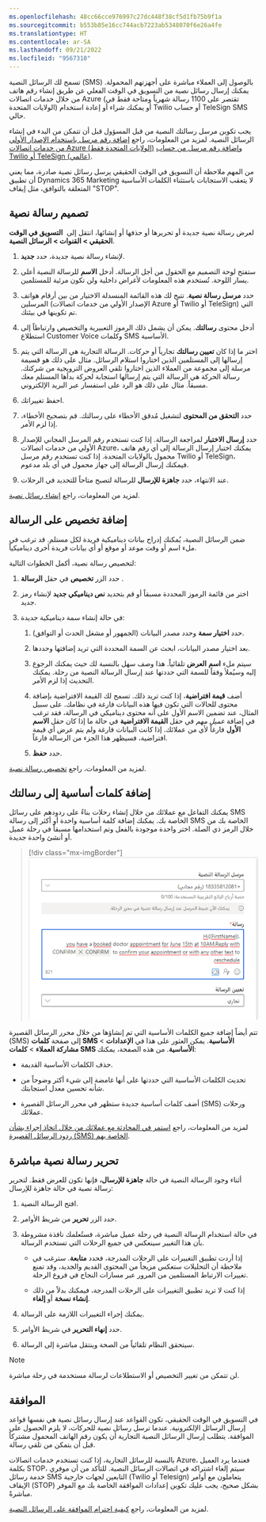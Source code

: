 ```yaml
---
ms.openlocfilehash: 48cc66cce976997c27dc448f38cf5d1fb75b9f1a
ms.sourcegitcommit: b553b85e16cc744acb7223ab5348070f6e26a4fe
ms.translationtype: HT
ms.contentlocale: ar-SA
ms.lasthandoff: 09/21/2022
ms.locfileid: "9567310"
---
```

تسمح لك الرسائل النصية (SMS) بالوصول إلى العملاء مباشرة على أجهزتهم المحمولة. يمكنك إرسال رسائل نصية من التسويق في الوقت الفعلي عن طريق إنشاء رقم هاتف من خلال خدمات اتصالات Azure (تقتصر على 1100 رسالة شهرياً ومتاحة فقط في الولايات المتحدة) أو يمكنك شراء أو إعادة استخدام Twilio أو حساب TeleSign SMS حالي.

يجب تكوين مرسل رسالتك النصية من قبل المسؤول قبل أن تتمكن من البدء في إنشاء الرسائل النصية. لمزيد من المعلومات، راجع [إضافة رقم مرسل باستخدام الإصدار الأولي من خدمات اتصالات Azure (الولايات المتحدة فقط)](/dynamics365/marketing/real-time-marketing-outbound-text-messaging?azure-portal=true#add-a-sender-number-using-the-azure-communication-services-preview-us-only) و[إضافة رقم مرسل من حساب Twilio أو TeleSign (عالمي)](/dynamics365/marketing/real-time-marketing-outbound-text-messaging?azure-portal=true#add-a-sender-number-from-a-twilio-or-telesign-account-worldwide).

من المهم ملاحظة أن التسويق في الوقت الحقيقي يرسل رسائل نصية صادرة، مما يعني أن تطبيق Dynamics 365 Marketing لا يتعقب الاستجابات باستثناء الكلمات الأساسية المتعلقة بالتوافق، مثل إيقاف "STOP".

## <a name="design-a-text-message"></a>تصميم رسالة نصية

لعرض رسالة نصية جديدة أو تحريرها أو حذفها أو إنشائها، انتقل إلى 
**التسويق في الوقت الحقيقي > القنوات > الرسائل النصية**.

1. لإنشاء رسالة نصية جديدة، حدد **جديد**.

1. ستفتح لوحة التصميم مع الحقول من أجل الرسالة. أدخل **الاسم** للرسالة النصية أعلى يسار اللوحة. تُستخدم هذه المعلومات لأغراض داخلية ولن تكون مرئية للمستلمين.

1. حدد **مرسل رسالة نصية**. تتيح لك هذه القائمة المنسدلة الاختيار من بين أرقام هواتف المرسلين (الإصدار الأولي من خدمات اتصالات Azure أو Twilio أو TeleSign) التي تم تكوينها في بيئتك.

1. أدخل محتوى **رسالتك**. يمكن أن يشمل ذلك الرموز التعبيرية والتخصيص وارتباطاً إلى استطلاع Customer Voice وكلمات SMS الأساسية.

1. اختر ما إذا كان **تعيين رسالتك** تجارياً أو حركات. الرسالة التجارية هي الرسالة التي يتم إرسالها إلى المستلمين الذين اختاروا استلام الرسائل. مثال على ذلك هو قسيمة مرسلة إلى مجموعة من العملاء الذين اختاروا تلقي العروض الترويجية من شركتك. رسالة الحركة هي الرسالة التي يتم إرسالها استجابة لحركة بدأها المستلم معك مسبقاً. مثال على ذلك هو الرد على استفسار عبر البريد الإلكتروني.

1. احفظ تغييراتك.

1. حدد **التحقق من المحتوى** لتشغيل مُدقق الأخطاء على رسالتك.‬ قم بتصحيح الأخطاء، إذا لزم الأمر.

1. حدد **إرسال الاختبار** لمراجعة الرسالة. إذا كنت تستخدم رقم المرسل المجاني للإصدار الأولي من خدمات اتصالات Azure، يمكنك اختبار إرسال الرسالة إلى أي رقم هاتف محمول بالولايات المتحدة. إذا كنت تستخدم رقم مرسل Twilio أو TeleSign، فيمكنك إرسال الرسالة إلى جهاز محمول في أي بلد مدعوم.

1. عند الانتهاء، حدد **جاهزة للإرسال** للرسالة لتصبح متاحاً للتحديد في الرحلات.

لمزيد من المعلومات، راجع [إنشاء رسائل نصية](/dynamics365/marketing/real-time-marketing-outbound-text-messaging?azure-portal=true#create-text-messages).

## <a name="add-personalization-to-your-message"></a>إضافة تخصيص على الرسالة

ضمن الرسائل النصية، يُمكنك إدراج بيانات ديناميكية فريدة لكل مستلم. قد ترغب في ملء اسم أو وقت موعد أو موقع أو أي بيانات فريدة أخرى ديناميكياً.

لتخصيص رسالة نصية، أكمل الخطوات التالية:

1. حدد الزر **تخصيص** في حقل **الرسالة** .

1. اختر من قائمة الرموز المحددة مسبقاً أو قم بتحديد **نص ديناميكي جديد** لإنشاء رمز جديد.

1. في حالة إنشاء سمة ديناميكية جديدة:

   1. حدد **اختيار سمة** وحدد مصدر البيانات (الجمهور أو مشغل الحدث أو التوافق).

   1. بعد اختيار مصدر البيانات، ابحث عن السمة المحددة التي تريد إضافتها وحددها.

   1. سيتم ملء **اسم** **العرض** تلقائياً. هذا وصف سهل بالنسبة لك حيث يمكنك الرجوع إليه وسيُملأ وفقاً للسمة التي حددتها عند إرسال الرسالة النصية من رحلة. يمكنك التحديث إذا لزم الأمر.

   1. أضف **قيمة افتراضية**، إذا كنت تريد ذلك. تسمح لك القيمة الافتراضية بإضافة محتوى للحالات التي تكون فيها هذه البيانات فارغة في نظامك. 
   على سبيل المثال، عند تضمين الاسم الأول على أنه محتوى ديناميكي في الرسالة، فقد ترغب في إضافة *عميل مهم* في حقل **القيمة الافتراضية** في حالة ما إذا كان حقل **الاسم الأول** فارغاً لأي من عملائك. 
   إذا كانت البيانات فارغة ولم يتم عرض أي قيمة افتراضية، فسيظهر هذا الجزء من الرسالة فارغاً.

   1. حدد **حفظ**.

لمزيد من المعلومات، راجع [تخصيص رسالة نصية](/dynamics365/marketing/real-time-marketing-outbound-text-messaging?azure-portal=true#personalize-text-messages).

## <a name="add-keywords-to-your-message"></a>إضافة كلمات أساسية إلى رسالتك

يمكنك التفاعل مع عملائك من خلال إنشاء رحلات بناءً على ردودهم على رسائل SMS الخاصة بك. يمكنك إضافة كلمة أساسية واحدة أو أكثر إلى رسالة SMS الخاصة بك من خلال الرمز ذي الصلة. اختر واحدة موجودة بالفعل وتم استخدامها مسبقاً في رحلة عميل أو أنشئ واحدة جديدة.

> [!div class="mx-imgBorder"]
> [![لقطة شاشة للكلمات الأساسية للرسائل القصيرة (S M S) في الوقت الحقيقي.](../media/real-time-sms-keywords.png)](../media/real-time-sms-keywords.png#lightbox)

تتم أيضاً إضافة جميع الكلمات الأساسية التي تم إنشاؤها من خلال محرر الرسائل القصيرة (SMS) إلى صفحة **كلمات SMS الأساسية**. يمكن العثور على هذا في **الإعدادات** > **مشاركة العملاء** > **كلمات SMS الأساسية**. من هذه الصفحة، يمكنك:

- حذف الكلمات الأساسية القديمة.

- تحديث الكلمات الأساسية التي حددتها على أنها غامضة إلى شيء أكثر وضوحاً من شأنه تحسين معدل استجابتك.

- أضف كلمات أساسية جديدة ستظهر في محرر الرسائل القصيرة (SMS) ورحلات عملائك.

لمزيد من المعلومات، راجع [استمر في المحادثة مع عملائك من خلال اتخاذ إجراء بشأن ردود الرسائل القصيرة (SMS) الخاصة بهم](/dynamics365-release-plan/2022wave1/marketing/dynamics365-marketing/continue-conversation-customers-taking-action-their-sms-replies/?azure-portal=true).

## <a name="edit-a-live-text-message"></a>تحرير رسالة نصية مباشرة

أثناء وجود الرسالة النصية في حالة **جاهزة للإرسال،** فإنها تكون للعرض فقط. لتحرير رسالة نصية في حالة جاهزة للإرسال:

1. افتح الرسالة النصية.

1. حدد الزر **تحرير** من شريط الأوامر.

1. في حالة استخدام الرسالة النصية في رحلة عميل مباشرة، فستُعلمك نافذة مشروطة بأن هذا التغيير سينعكس في جميع الرحلات التي تستخدم الرسالة.

   - إذا أردت تطبيق التغييرات على الرحلات المدرجة، فحدد **متابعة**. سترغب في ملاحظة أن التحليلات ستعكس مزيجاً من المحتوى القديم والجديد، وقد تمنع تغييرات الارتباط المستلمين من المرور عبر مسارات النجاح في فروع الرحلة.

   - إذا كنت لا تريد تطبيق التغييرات على الرحلات المدرجة، فيمكنك بدلاً من ذلك **إنشاء نسخة** أو **إلغاء**.

1. يمكنك إجراء التغييرات اللازمة على الرسالة.

1. حدد **إنهاء التحرير** في شريط الأوامر.

1. سيتحقق النظام تلقائياً من الصحة وينتقل مباشرة إلى الرسالة.

> [!NOTE]
> لن تتمكن من تغيير التخصيص أو الاستطلاعات لرسالة مستخدمة في رحلة مباشرة.

## <a name="consent"></a>الموافقة

في التسويق في الوقت الحقيقي، تكون القواعد عند إرسال رسائل نصية هي نفسها قواعد إرسال الرسائل الإلكترونية. عندما ترسل رسائل نصية للحركات، لا يلزم الحصول على الموافقة. يتطلب إرسال الرسائل النصية التجارية أن يكون رقم الهاتف المحمول مشتركاً قبل أن يتمكن من تلقي رسالة.

بالنسبة للرسائل التجارية، إذا كنت تستخدم خدمات اتصالات Azure، فعندما يرد العميل بكلمة STOP، سيتم إلغاء اشتراكه في اتصالات الرسائل النصية. للتأكد من أن موفري خدمة رسائل SMS التابعين لجهات خارجية (Twilio أو Telesign) يتعاملون مع أوامر الإيقاف (STOP) بشكل صحيح، يجب عليك تكوين إعدادات الموافقة الخاصة بك مع الموفر مباشرةً.

لمزيد من المعلومات، راجع [كيفية احترام الموافقة على الرسائل النصية](/dynamics365/marketing/real-time-marketing-email-text-consent#how-consent-is-respected-for-text-messages/?azure-portal=true).
